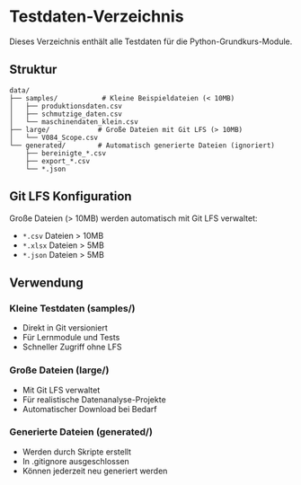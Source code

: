 # Testdaten-Verzeichnis

Dieses Verzeichnis enthält alle Testdaten für die Python-Grundkurs-Module.

## Struktur

```
data/
├── samples/           # Kleine Beispieldateien (< 10MB)
│   ├── produktionsdaten.csv
│   ├── schmutzige_daten.csv
│   └── maschinendaten_klein.csv
├── large/            # Große Dateien mit Git LFS (> 10MB)
│   └── V084_Scope.csv
└── generated/        # Automatisch generierte Dateien (ignoriert)
    ├── bereinigte_*.csv
    ├── export_*.csv
    └── *.json
```

## Git LFS Konfiguration

Große Dateien (> 10MB) werden automatisch mit Git LFS verwaltet:

- `*.csv` Dateien > 10MB
- `*.xlsx` Dateien > 5MB
- `*.json` Dateien > 5MB

## Verwendung

### Kleine Testdaten (samples/)

- Direkt in Git versioniert
- Für Lernmodule und Tests
- Schneller Zugriff ohne LFS

### Große Dateien (large/)

- Mit Git LFS verwaltet
- Für realistische Datenanalyse-Projekte
- Automatischer Download bei Bedarf

### Generierte Dateien (generated/)

- Werden durch Skripte erstellt
- In .gitignore ausgeschlossen
- Können jederzeit neu generiert werden
